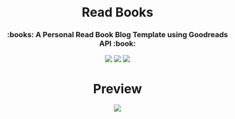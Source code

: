 <h1 align="center">Read Books</h1>


<h3 align="center">:books: A Personal Read Book Blog Template using Goodreads API :book:</h3>
<p align="center">
  <img src="https://forthebadge.com/images/badges/made-with-javascript.svg">
  <img src="https://forthebadge.com/images/badges/built-with-love.svg">
  <img src="https://forthebadge.com/images/badges/uses-html.svg">
</p>

<h1 align="center">Preview</h1>
<p align="center">
  <a href="https://ahsankhan.me/books"><img src="https://forthebadge.com/images/badges/check-it-out.svg"></a>
</p>

[page]: https://ahsankhan.me/books
